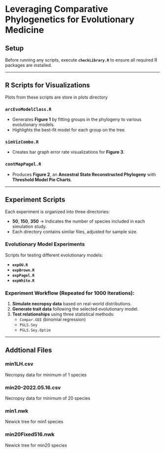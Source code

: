 # Leveraging Comparative Phylogenetics for Evolutionary Medicine  

## Setup  
Before running any scripts, execute **`checkLibrary.R`** to ensure all required R packages are installed.  

---

## R Scripts for Visualizations
Plots from these scripts are store in plots directory

### `arcEvoModelClass.R`  
- Generates **Figure 1** by fitting groups in the phylogeny to various evolutionary models.  
- Highlights the best-fit model for each group on the tree.  

### `simVizCombo.R`  
- Creates bar graph error rate visualizations for **Figure 3**.  

### `contMapPagel.R`  
- Produces **Figure 2**, an **Ancestral State Reconstructed Phylogeny** with **Threshold Model Pie Charts**.  

---

## Experiment Scripts  

Each experiment is organized into three directories:  
- **50**, **150**, **350** → Indicates the number of species included in each simulation study.  
- Each directory contains similar files, adjusted for sample size.  

### Evolutionary Model Experiments  
Scripts for testing different evolutionary models:  
- **`expOU.R`**  
- **`expBrown.R`**  
- **`expPagel.R`**  
- **`expWhite.R`**  

### **Experiment Workflow (Repeated for 1000 Iterations):**  
1. **Simulate necropsy data** based on real-world distributions.  
2. **Generate trait data** following the selected evolutionary model.  
3. **Test relationships** using three statistical methods:  
   - `Compar.GEE` (binomial regression)  
   - `PGLS.Sey`  
   - `PGLS.Sey.Optim`  

---


## Addtional Files

###  min1LH.csv
Necropsy data for minimum of 1 species

###  min20-2022.05.16.csv
Necropsy data for minimum of 20 species

### min1.nwk
Newick tree for min1 species

### min20Fixed516.nwk
Newick tree for min20 species


